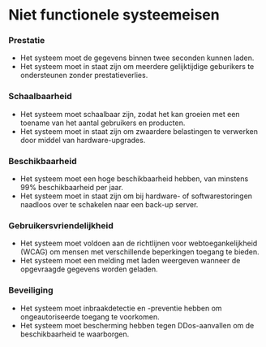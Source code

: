 # Niet functionele systeemeisen

### Prestatie
* Het systeem moet de gegevens binnen twee seconden kunnen laden.
* Het systeem moet in staat zijn om meerdere gelijktijdige geburikers te ondersteunen zonder prestatieverlies.

### Schaalbaarheid
* Het systeem moet schaalbaar zijn, zodat het kan groeien met een toename van het aantal gebruikers en producten.
* Het systeem moet in staat zijn om zwaardere belastingen te verwerken door middel van hardware-upgrades.

### Beschikbaarheid
* Het systeem moet een hoge beschikbaarheid hebben, van minstens 99% beschikbaarheid per jaar.
* Het systeem moet in staat zijn om bij hardware- of softwarestoringen naadloos over te schakelen naar een back-up server.

### Gebruikersvriendelijkheid
* Het systeem moet voldoen aan de richtlijnen voor webtoegankelijkheid (WCAG) om mensen met verschillende beperkingen toegang te bieden.
* Het systeem moet een melding met laden weergeven wanneer de opgevraagde gegevens worden geladen.

### Beveiliging
* Het systeem moet inbraakdetectie en -preventie hebben om ongeautoriseerde toegang te voorkomen.
* Het systeem moet bescherming hebben tegen DDos-aanvallen om de beschikbaarheid te waarborgen.
